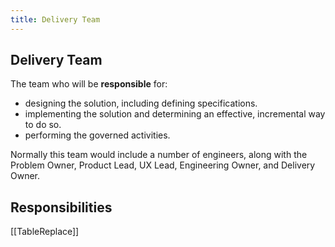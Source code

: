 ```yaml
---
title: Delivery Team
---
```


## Delivery Team
    
The team who will be **responsible** for:

- designing the solution, including defining specifications.
- implementing the solution and determining an effective, incremental way to do so.
- performing the governed activities.

Normally this team would include a number of engineers, along with the Problem Owner, Product Lead, UX Lead, Engineering Owner, and Delivery Owner.


## Responsibilities

[[TableReplace]]
